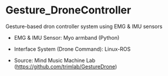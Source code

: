 # Gesture_DroneController

Gesture-based dron controller system using EMG & IMU sensors

- EMG & IMU Sensor: Myo armband (Python)

- Interface System (Drone Command): Linux-ROS

- Source: Mind Music Machine Lab (https://github.com/trimlab/GestureDrone)
